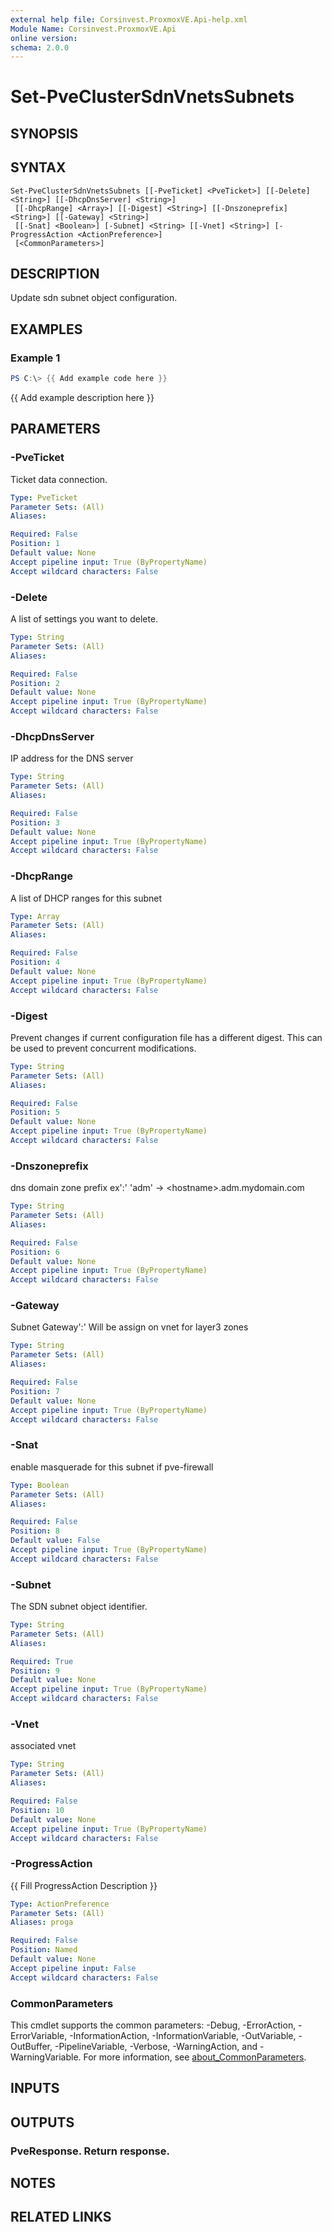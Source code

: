 ```yaml
---
external help file: Corsinvest.ProxmoxVE.Api-help.xml
Module Name: Corsinvest.ProxmoxVE.Api
online version:
schema: 2.0.0
---
```


# Set-PveClusterSdnVnetsSubnets

## SYNOPSIS

## SYNTAX

```
Set-PveClusterSdnVnetsSubnets [[-PveTicket] <PveTicket>] [[-Delete] <String>] [[-DhcpDnsServer] <String>]
 [[-DhcpRange] <Array>] [[-Digest] <String>] [[-Dnszoneprefix] <String>] [[-Gateway] <String>]
 [[-Snat] <Boolean>] [-Subnet] <String> [[-Vnet] <String>] [-ProgressAction <ActionPreference>]
 [<CommonParameters>]
```

## DESCRIPTION
Update sdn subnet object configuration.

## EXAMPLES

### Example 1
```powershell
PS C:\> {{ Add example code here }}
```

{{ Add example description here }}

## PARAMETERS

### -PveTicket
Ticket data connection.

```yaml
Type: PveTicket
Parameter Sets: (All)
Aliases:

Required: False
Position: 1
Default value: None
Accept pipeline input: True (ByPropertyName)
Accept wildcard characters: False
```

### -Delete
A list of settings you want to delete.

```yaml
Type: String
Parameter Sets: (All)
Aliases:

Required: False
Position: 2
Default value: None
Accept pipeline input: True (ByPropertyName)
Accept wildcard characters: False
```

### -DhcpDnsServer
IP address for the DNS server

```yaml
Type: String
Parameter Sets: (All)
Aliases:

Required: False
Position: 3
Default value: None
Accept pipeline input: True (ByPropertyName)
Accept wildcard characters: False
```

### -DhcpRange
A list of DHCP ranges for this subnet

```yaml
Type: Array
Parameter Sets: (All)
Aliases:

Required: False
Position: 4
Default value: None
Accept pipeline input: True (ByPropertyName)
Accept wildcard characters: False
```

### -Digest
Prevent changes if current configuration file has a different digest.
This can be used to prevent concurrent modifications.

```yaml
Type: String
Parameter Sets: (All)
Aliases:

Required: False
Position: 5
Default value: None
Accept pipeline input: True (ByPropertyName)
Accept wildcard characters: False
```

### -Dnszoneprefix
dns domain zone prefix  ex':' 'adm' -\> \<hostname\>.adm.mydomain.com

```yaml
Type: String
Parameter Sets: (All)
Aliases:

Required: False
Position: 6
Default value: None
Accept pipeline input: True (ByPropertyName)
Accept wildcard characters: False
```

### -Gateway
Subnet Gateway':' Will be assign on vnet for layer3 zones

```yaml
Type: String
Parameter Sets: (All)
Aliases:

Required: False
Position: 7
Default value: None
Accept pipeline input: True (ByPropertyName)
Accept wildcard characters: False
```

### -Snat
enable masquerade for this subnet if pve-firewall

```yaml
Type: Boolean
Parameter Sets: (All)
Aliases:

Required: False
Position: 8
Default value: False
Accept pipeline input: True (ByPropertyName)
Accept wildcard characters: False
```

### -Subnet
The SDN subnet object identifier.

```yaml
Type: String
Parameter Sets: (All)
Aliases:

Required: True
Position: 9
Default value: None
Accept pipeline input: True (ByPropertyName)
Accept wildcard characters: False
```

### -Vnet
associated vnet

```yaml
Type: String
Parameter Sets: (All)
Aliases:

Required: False
Position: 10
Default value: None
Accept pipeline input: True (ByPropertyName)
Accept wildcard characters: False
```

### -ProgressAction
{{ Fill ProgressAction Description }}

```yaml
Type: ActionPreference
Parameter Sets: (All)
Aliases: proga

Required: False
Position: Named
Default value: None
Accept pipeline input: False
Accept wildcard characters: False
```

### CommonParameters
This cmdlet supports the common parameters: -Debug, -ErrorAction, -ErrorVariable, -InformationAction, -InformationVariable, -OutVariable, -OutBuffer, -PipelineVariable, -Verbose, -WarningAction, and -WarningVariable. For more information, see [about_CommonParameters](http://go.microsoft.com/fwlink/?LinkID=113216).

## INPUTS

## OUTPUTS

### PveResponse. Return response.
## NOTES

## RELATED LINKS
